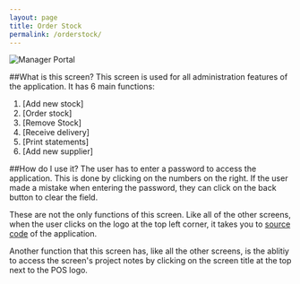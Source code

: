```yaml
---
layout: page
title: Order Stock
permalink: /orderstock/
---
```

![Manager Portal](http://i.imgur.com/VHhoYlJ.jpg)

##What is this screen?
This screen is used for all administration features of the application. It has 6 main functions: 

1. [Add new stock]
2. [Order stock]
3. [Remove Stock]
4. [Receive delivery]
5. [Print statements]
6. [Add new supplier]

##How do I use it?
The user has to enter a password to access the application. This is done by clicking on the numbers on the right. If the user made a mistake when entering the password, they can click on the back button to clear the field. 


These are not the only functions of this screen. Like all of the other screens, when the user clicks on the logo at the top left corner, it takes you to [source code](https://github.com/iggnoreza/PointOfSaleSystem) of the application. 

Another function that this screen has, like all the other screens, is the ablitiy to access the screen's project notes by clicking on the screen title at the top next to the POS logo.